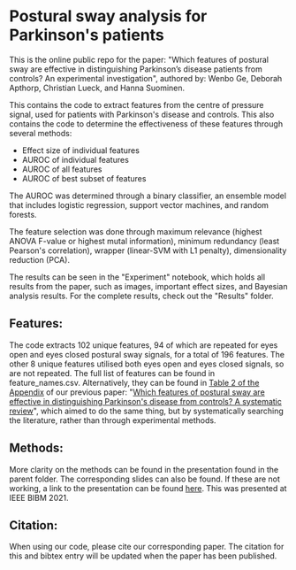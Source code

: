 # Postural sway analysis for Parkinson's patients
This is the online public repo for the paper: "Which features of postural sway are effective in distinguishing Parkinson’s disease patients from controls? An experimental investigation", authored by: Wenbo Ge, Deborah Apthorp, Christian Lueck, and Hanna Suominen.

This contains the code to extract features from the centre of pressure signal, used for patients with Parkinson's disease and controls. This also contains the code to determine the effectiveness of these features through several methods:
- Effect size of individual features 
- AUROC of individual features
- AUROC of all features
- AUROC of best subset of features

The AUROC was determined through a binary classifier, an ensemble model that includes logistic regression, support vector machines, and random forests.

The feature selection was done through maximum relevance (highest ANOVA F-value or highest mutal information), minimum redundancy (least Pearson's correlation), wrapper (linear-SVM with L1 penalty), dimensionality reduction (PCA).

The results can be seen in the "Experiment" notebook, which holds all results from the paper, such as images, important effect sizes, and Bayesian analysis results. For the complete results, check out the "Results" folder.

## Features:
The code extracts 102 unique features, 94 of which are repeated for eyes open and eyes closed postural sway signals, for a total of 196 features. The other 8 unique features utilised both eyes open and eyes closed signals, so are not repeated. The full list of features can be found in feature_names.csv. Alternatively, they can be found in [Table 2 of the Appendix](https://onlinelibrary.wiley.com/action/downloadSupplement?doi=10.1002%2Fbrb3.1929&file=brb31929-sup-0002-AppendixS2.pdf) of our previous paper: "[Which features of postural sway are effective in distinguishing Parkinson's disease from controls? A systematic review](https://onlinelibrary.wiley.com/doi/10.1002/brb3.1929)", which aimed to do the same thing, but by systematically searching the literature, rather than through experimental methods. 

## Methods:
More clarity on the methods can be found in the presentation found in the parent folder. The corresponding slides can also be found. If these are not working, a link to the presentation can be found [here](https://screencast-o-matic.com/watch/crXTndVIpGL). This was presented at IEEE BIBM 2021.

## Citation:
When using our code, please cite our corresponding paper. The citation for this and bibtex entry will be updated when the paper has been published.
